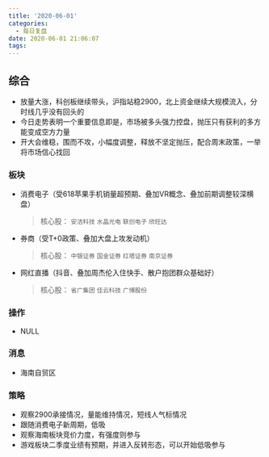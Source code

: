```yaml
---
title: '2020-06-01'
categories:
  - 每日复盘
date: 2020-06-01 21:06:07
tags:
---
```

## 综合

- 放量大涨，科创板继续带头，沪指站稳2900，北上资金继续大规模流入，分时线几乎没有回头的
- 今日走势表明一个重要信息即是，市场被多头强力控盘，抛压只有获利的多方能变成空方力量
- 开大会维稳，围而不攻，小幅度调整，释放不坚定抛压，配合周末政策，一举将市场信心找回

### 板块

- 消费电子（受618苹果手机销量超预期、叠加VR概念、叠加前期调整较深横盘）
  > 核心股： `安洁科技` `水晶光电` `联创电子` `欣旺达`

- 券商（受T+0政策、叠加大盘上攻发动机）
  > 核心股： `中银证券` `国金证券` `红塔证券` `南京证券`

- 网红直播（抖音、叠加周杰伦入住快手、散户抱团群众基础好）
  > 核心股： `省广集团` `佳云科技` `广博股份`

### 操作

- NULL

### 消息

- 海南自贸区

### 策略

- 观察2900承接情况，量能维持情况，短线人气标情况
- 跟随消费电子新周期，低吸
- 观察海南板块竞价力度，有强度则参与
- 游戏板块二季度业绩有预期，并进入反转形态，可以开始低吸参与

